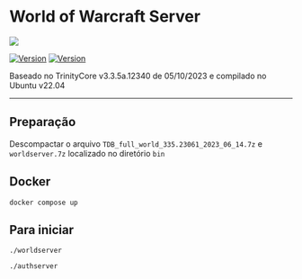 # World of Warcraft Server

<image src="https://img.shields.io/badge/Docker-2496ED?style=for-the-badge&logo=docker&logoColor=white"/>

[![Version](https://img.shields.io/badge/Version-v1.0-success)]()
[![Version](https://img.shields.io/badge/Ubuntu-v22.04-blue)]()

Baseado no TrinityCore v3.3.5a.12340 de 05/10/2023 e compilado no Ubuntu v22.04

--------------

## Preparação

Descompactar o arquivo `TDB_full_world_335.23061_2023_06_14.7z` e `worldserver.7z` localizado no diretório `bin`

## Docker

```
docker compose up
```
## Para iniciar

```
./worldserver
```
```
./authserver
```
